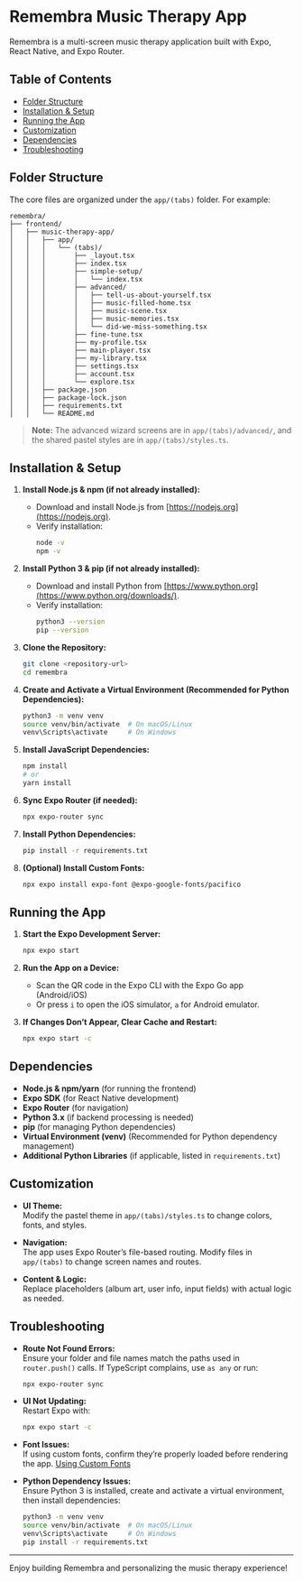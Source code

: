 # Remembra Music Therapy App

Remembra is a multi-screen music therapy application built with Expo, React Native, and Expo Router. 

## Table of Contents

- [Folder Structure](#folder-structure)
- [Installation & Setup](#installation--setup)
- [Running the App](#running-the-app)
- [Customization](#customization)
- [Dependencies](#dependencies)
- [Troubleshooting](#troubleshooting)

## Folder Structure

The core files are organized under the `app/(tabs)` folder. For example:

```
remembra/
├── frontend/
│   ├── music-therapy-app/
│   │   ├── app/
│   │   │   └── (tabs)/
│   │   │       ├── _layout.tsx              
│   │   │       ├── index.tsx              
│   │   │       ├── simple-setup/
│   │   │       │   └── index.tsx           
│   │   │       ├── advanced/
│   │   │       │   ├── tell-us-about-yourself.tsx
│   │   │       │   ├── music-filled-home.tsx
│   │   │       │   ├── music-scene.tsx
│   │   │       │   ├── music-memories.tsx
│   │   │       │   └── did-we-miss-something.tsx
│   │   │       ├── fine-tune.tsx
│   │   │       ├── my-profile.tsx
│   │   │       ├── main-player.tsx
│   │   │       ├── my-library.tsx
│   │   │       ├── settings.tsx
│   │   │       ├── account.tsx
│   │   │       └── explore.tsx
│   │   ├── package.json
│   │   ├── package-lock.json
│   │   ├── requirements.txt
│   │   └── README.md
```

> **Note:** The advanced wizard screens are in `app/(tabs)/advanced/`, and the shared pastel styles are in `app/(tabs)/styles.ts`.

## Installation & Setup

1. **Install Node.js & npm (if not already installed):**
   - Download and install Node.js from [https://nodejs.org](https://nodejs.org).
   - Verify installation:
     ```bash
     node -v
     npm -v
     ```

2. **Install Python 3 & pip (if not already installed):**
   - Download and install Python from [https://www.python.org](https://www.python.org/downloads/).
   - Verify installation:
     ```bash
     python3 --version
     pip --version
     ```

3. **Clone the Repository:**
   ```bash
   git clone <repository-url>
   cd remembra
   ```

4. **Create and Activate a Virtual Environment (Recommended for Python Dependencies):**
   ```bash
   python3 -m venv venv
   source venv/bin/activate  # On macOS/Linux
   venv\Scripts\activate     # On Windows
   ```

5. **Install JavaScript Dependencies:**
   ```bash
   npm install
   # or
   yarn install
   ```

6. **Sync Expo Router (if needed):**
   ```bash
   npx expo-router sync
   ```

7. **Install Python Dependencies:**
   ```bash
   pip install -r requirements.txt
   ```

8. **(Optional) Install Custom Fonts:**
   ```bash
   npx expo install expo-font @expo-google-fonts/pacifico
   ```

## Running the App

1. **Start the Expo Development Server:**
   ```bash
   npx expo start
   ```
2. **Run the App on a Device:**
   - Scan the QR code in the Expo CLI with the Expo Go app (Android/iOS)
   - Or press `i` to open the iOS simulator, `a` for Android emulator.

3. **If Changes Don’t Appear, Clear Cache and Restart:**
   ```bash
   npx expo start -c
   ```

## Dependencies

- **Node.js & npm/yarn** (for running the frontend)
- **Expo SDK** (for React Native development)
- **Expo Router** (for navigation)
- **Python 3.x** (if backend processing is needed)
- **pip** (for managing Python dependencies)
- **Virtual Environment (venv)** (Recommended for Python dependency management)
- **Additional Python Libraries** (if applicable, listed in `requirements.txt`)

## Customization

- **UI Theme:**  
  Modify the pastel theme in `app/(tabs)/styles.ts` to change colors, fonts, and styles.

- **Navigation:**  
  The app uses Expo Router’s file-based routing. Modify files in `app/(tabs)` to change screen names and routes.

- **Content & Logic:**  
  Replace placeholders (album art, user info, input fields) with actual logic as needed.

## Troubleshooting

- **Route Not Found Errors:**  
  Ensure your folder and file names match the paths used in `router.push()` calls. If TypeScript complains, use `as any` or run:
  ```bash
  npx expo-router sync
  ```

- **UI Not Updating:**  
  Restart Expo with:
  ```bash
  npx expo start -c
  ```

- **Font Issues:**  
  If using custom fonts, confirm they’re properly loaded before rendering the app. [Using Custom Fonts](https://docs.expo.dev/guides/using-custom-fonts/)

- **Python Dependency Issues:**  
  Ensure Python 3 is installed, create and activate a virtual environment, then install dependencies:
  ```bash
  python3 -m venv venv
  source venv/bin/activate  # On macOS/Linux
  venv\Scripts\activate     # On Windows
  pip install -r requirements.txt
  ```

---

Enjoy building Remembra and personalizing the music therapy experience!

